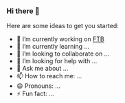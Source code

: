 ### Hi there 👋

Here are some ideas to get you started:

- 🔭 I’m currently working on [FTB](https://ftb.endour.tech)
- 🌱 I’m currently learning ...
- 👯 I’m looking to collaborate on ...
- 🤔 I’m looking for help with ...
- 💬 Ask me about ...
- 📫 How to reach me: ...
- 😄 Pronouns: ...
- ⚡ Fun fact: ...
